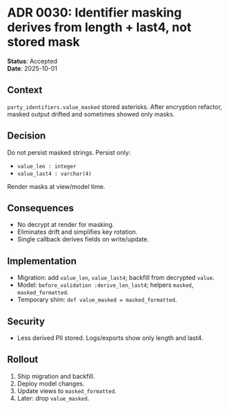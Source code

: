 # ADR 0030: Identifier masking derives from length + last4, not stored mask

**Status**: Accepted  
**Date**: 2025-10-01

## Context
`party_identifiers.value_masked` stored asterisks. After encryption refactor, masked output drifted and sometimes showed only masks.

## Decision
Do not persist masked strings. Persist only:
- `value_len : integer`
- `value_last4 : varchar(4)`

Render masks at view/model time.

## Consequences
- No decrypt at render for masking.
- Eliminates drift and simplifies key rotation.
- Single callback derives fields on write/update.

## Implementation
- Migration: add `value_len`, `value_last4`; backfill from decrypted `value`.
- Model: `before_validation :derive_len_last4`; helpers `masked`, `masked_formatted`.
- Temporary shim: `def value_masked = masked_formatted`.

## Security
- Less derived PII stored. Logs/exports show only length and last4.

## Rollout
1) Ship migration and backfill.  
2) Deploy model changes.  
3) Update views to `masked_formatted`.  
4) Later: drop `value_masked`.
